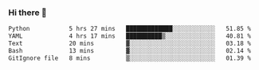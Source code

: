 ### Hi there 👋

<!--START_SECTION:waka-->

```txt
Python           5 hrs 27 mins   █████████████░░░░░░░░░░░░   51.85 %
YAML             4 hrs 17 mins   ██████████▒░░░░░░░░░░░░░░   40.81 %
Text             20 mins         ▓░░░░░░░░░░░░░░░░░░░░░░░░   03.18 %
Bash             13 mins         ▓░░░░░░░░░░░░░░░░░░░░░░░░   02.14 %
GitIgnore file   8 mins          ▒░░░░░░░░░░░░░░░░░░░░░░░░   01.39 %
```

<!--END_SECTION:waka-->

<!--
**Jonas-VanHaeken/Jonas-VanHaeken** is a ✨ _special_ ✨ repository because its `README.md` (this file) appears on your GitHub profile.

Here are some ideas to get you started:

- 🔭 I’m currently working on ...
- 🌱 I’m currently learning ...
- 👯 I’m looking to collaborate on ...
- 🤔 I’m looking for help with ...
- 💬 Ask me about ...
- 📫 How to reach me: ...
- 😄 Pronouns: ...
- ⚡ Fun fact: ...
-->
